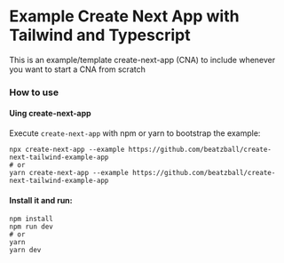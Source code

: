 # Example Create Next App with Tailwind and Typescript

This is an example/template create-next-app (CNA) to include whenever you want to start a CNA from scratch

### How to use
#### Uing create-next-app
Execute `create-next-app` with npm or yarn to bootstrap the example:

```shell
npx create-next-app --example https://github.com/beatzball/create-next-tailwind-example-app
# or
yarn create-next-app --example https://github.com/beatzball/create-next-tailwind-example-app
```

#### Install it and run:
```shell
npm install
npm run dev
# or
yarn
yarn dev
```